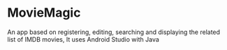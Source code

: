 # MovieMagic
An app based on registering, editing, searching and displaying the related list of IMDB movies, It uses Android Studio with Java
